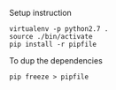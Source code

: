 Setup instruction

```
virtualenv -p python2.7 .
source ./bin/activate
pip install -r pipfile
```

To dup the dependencies

```
pip freeze > pipfile
```
